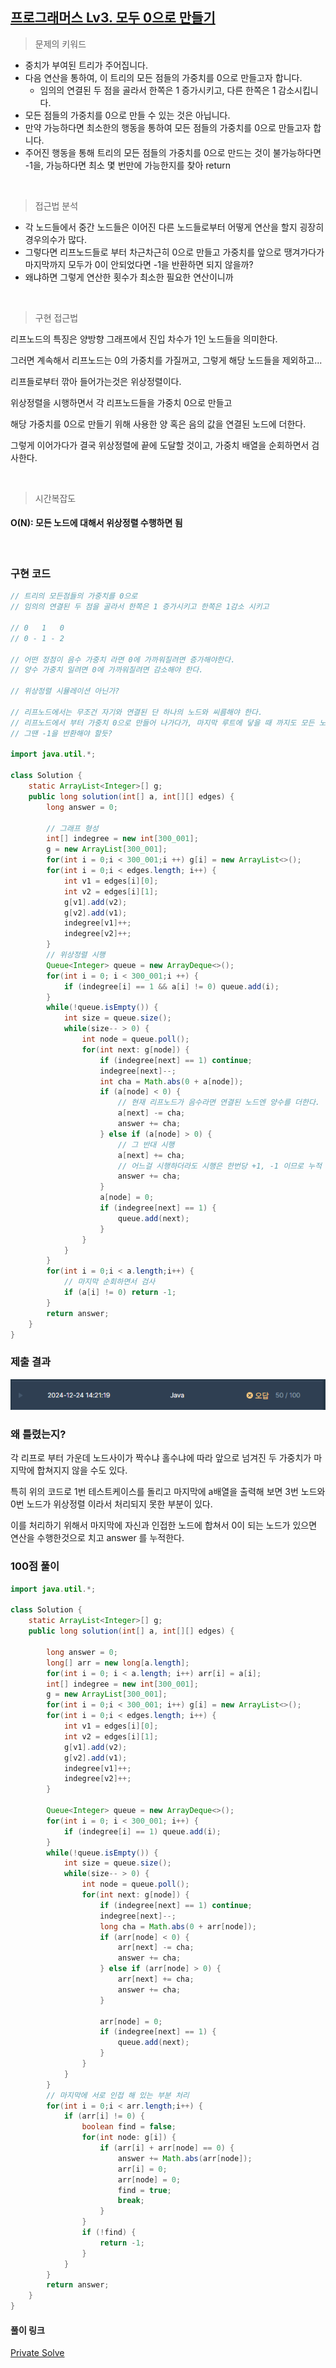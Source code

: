 ## [프로그래머스 Lv3. 모두 0으로 만들기](https://school.programmers.co.kr/learn/courses/30/lessons/76503)

> 문제의 키워드

- 중치가 부여된 트리가 주어집니다.
- 다음 연산을 통하여, 이 트리의 모든 점들의 가중치를 0으로 만들고자 합니다.
    - 임의의 연결된 두 점을 골라서 한쪽은 1 증가시키고, 다른 한쪽은 1 감소시킵니다.
- 모든 점들의 가중치를 0으로 만들 수 있는 것은 아닙니다. 
- 만약 가능하다면 최소한의 행동을 통하여 모든 점들의 가중치를 0으로 만들고자 합니다.
- 주어진 행동을 통해 트리의 모든 점들의 가중치를 0으로 만드는 것이 불가능하다면 -1을, 가능하다면 최소 몇 번만에 가능한지를 찾아 return
<br/>

> 접근법 분석

- 각 노드들에서 중간 노드들은 이어진 다른 노드들로부터 어떻게 연산을 할지 굉장히 경우의수가 많다.
- 그렇다면 리프노드들로 부터 차근차근히 0으로 만들고 가중치를 앞으로 땡겨가다가 마지막까지 모두가 0이 안되었다면 -1을 반환하면 되지 않을까?
- 왜냐하면 그렇게 연산한 횟수가 최소한 필요한 연산이니까

<br/>

> 구현 접근법

리프노드의 특징은 양방향 그래프에서 진입 차수가 1인 노드들을 의미한다.

그러면 계속해서 리프노드는 0의 가중치를 가질꺼고, 그렇게 해당 노드들을 제외하고...

리프들로부터 깎아 들어가는것은 위상정렬이다.

위상정렬을 시행하면서 각 리프노드들을 가중치 0으로 만들고 

해당 가중치를 0으로 만들기 위해 사용한 양 혹은 음의 값을 연결된 노드에 더한다.

그렇게 이어가다가 결국 위상정렬에 끝에 도달할 것이고, 가중치 배열을 순회하면서 검사한다.

<br/>

> 시간복잡도

#### O(N): 모든 노드에 대해서 위상정렬 수행하면 됨

<br/>

### 구현 코드

```java
// 트리의 모든점들의 가중치를 0으로 
// 임의의 연결된 두 점을 골라서 한쪽은 1 증가시키고 한쪽은 1감소 시키고

// 0   1   0 
// 0 - 1 - 2

// 어떤 정점이 음수 가중치 라면 0에 가까워질려면 증가해야한다.
// 양수 가중치 일려면 0에 가까워질려면 감소해야 한다.

// 위상정렬 시뮬레이션 아닌가?

// 리프노드에서는 무조건 자기와 연결된 단 하나의 노드와 씨름해야 한다.
// 리프노드에서 부터 가중치 0으로 만들어 나가다가, 마지막 루트에 닿을 때 까지도 모든 노드의 가중치 0을 만들 수 없다면
// 그땐 -1을 반환해야 할듯?

import java.util.*;

class Solution {
    static ArrayList<Integer>[] g;
    public long solution(int[] a, int[][] edges) {
        long answer = 0;

        // 그래프 형성
        int[] indegree = new int[300_001];
        g = new ArrayList[300_001];
        for(int i = 0;i < 300_001;i ++) g[i] = new ArrayList<>();
        for(int i = 0;i < edges.length; i++) {
            int v1 = edges[i][0];
            int v2 = edges[i][1];
            g[v1].add(v2);
            g[v2].add(v1);
            indegree[v1]++;
            indegree[v2]++;
        }
        // 위상정렬 시행
        Queue<Integer> queue = new ArrayDeque<>();
        for(int i = 0; i < 300_001;i ++) {
            if (indegree[i] == 1 && a[i] != 0) queue.add(i);
        }
        while(!queue.isEmpty()) {
            int size = queue.size();
            while(size-- > 0) {
                int node = queue.poll();
                for(int next: g[node]) {
                    if (indegree[next] == 1) continue;
                    indegree[next]--;
                    int cha = Math.abs(0 + a[node]);
                    if (a[node] < 0) {
                        // 현재 리프노드가 음수라면 연결된 노드엔 양수를 더한다.
                        a[next] -= cha;
                        answer += cha;
                    } else if (a[node] > 0) {
                        // 그 반대 시행
                        a[next] += cha;
                        // 어느걸 시행하더라도 시행은 한번당 +1, -1 이므로 누적
                        answer += cha;
                    } 
                    a[node] = 0;
                    if (indegree[next] == 1) {
                        queue.add(next);
                    }
                }
            }
        }
        for(int i = 0;i < a.length;i++) {
            // 마지막 순회하면서 검사
            if (a[i] != 0) return -1;
        }
        return answer;
    }
}
```

### 제출 결과

<img src="./wrong_answer.png"/>

### 왜 틀렸는지?

각 리프로 부터 가운데 노드사이가 짝수냐 홀수냐에 따라 앞으로 넘겨진 두 가중치가 마지막에 합쳐지지 않을 수도 있다.

특히 위의 코드로 1번 테스트케이스를 돌리고 마지막에 a배열을 출력해 보면 3번 노드와 0번 노드가 위상정렬 이라서 처리되지 못한 부분이 있다.

이를 처리하기 위해서 마지막에 자신과 인접한 노드에 합쳐서 0이 되는 노드가 있으면 연산을 수행한것으로 치고 answer 를 누적한다.

### 100점 풀이

```java
import java.util.*;

class Solution {
    static ArrayList<Integer>[] g;
    public long solution(int[] a, int[][] edges) {
        
        long answer = 0;
        long[] arr = new long[a.length];
        for(int i = 0; i < a.length; i++) arr[i] = a[i];
        int[] indegree = new int[300_001];
        g = new ArrayList[300_001];
        for(int i = 0;i < 300_001; i++) g[i] = new ArrayList<>();
        for(int i = 0;i < edges.length; i++) {
            int v1 = edges[i][0];
            int v2 = edges[i][1];
            g[v1].add(v2);
            g[v2].add(v1);
            indegree[v1]++;
            indegree[v2]++;
        }
        
        Queue<Integer> queue = new ArrayDeque<>();
        for(int i = 0; i < 300_001; i++) {
            if (indegree[i] == 1) queue.add(i);
        }
        while(!queue.isEmpty()) {
            int size = queue.size();
            while(size-- > 0) {
                int node = queue.poll();
                for(int next: g[node]) {
                    if (indegree[next] == 1) continue;
                    indegree[next]--;
                    long cha = Math.abs(0 + arr[node]);
                    if (arr[node] < 0) {
                        arr[next] -= cha;
                        answer += cha;
                    } else if (arr[node] > 0) {
                        arr[next] += cha;
                        answer += cha;
                    } 
                    
                    arr[node] = 0;
                    if (indegree[next] == 1) {
                        queue.add(next);
                    }
                }
            }
        }
        // 마지막에 서로 인접 해 있는 부분 처리
        for(int i = 0;i < arr.length;i++) {
            if (arr[i] != 0) {
                boolean find = false;
                for(int node: g[i]) {
                    if (arr[i] + arr[node] == 0) {
                        answer += Math.abs(arr[node]);
                        arr[i] = 0;
                        arr[node] = 0;
                        find = true;
                        break;
                    }
                }
                if (!find) {
                    return -1;
                }
            }
        }
        return answer;
    }
}
```

#### 풀이 링크

[Private Solve](https://github.com/The-Four-Error-Pickers/Algorithm-Study/tree/main/Private%20Solve/76503.%20%EB%AA%A8%EB%91%90%200%EC%9C%BC%EB%A1%9C%20%EB%A7%8C%EB%93%A4%EA%B8%B0/HaeChang/2024-12-24T144148)
